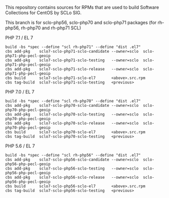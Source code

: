 This repository contains sources for RPMs that are used
to build Software Collections for CentOS by SCLo SIG.

This branch is for sclo-php56, sclo-php70 and sclo-php71 packages
(for rh-php56, rh-php70 and rh-php71 SCL)

PHP 7.1 / EL 7

    build -bs *spec --define "scl rh-php71" --define "dist .el7"
    cbs add-pkg    sclo7-sclo-php71-sclo-candidate --owner=sclo  sclo-php71-php-pecl-geoip
    cbs add-pkg    sclo7-sclo-php71-sclo-testing   --owner=sclo  sclo-php71-php-pecl-geoip
    cbs add-pkg    sclo7-sclo-php71-sclo-release   --owner=sclo  sclo-php71-php-pecl-geoip
    cbs build      sclo7-sclo-php71-sclo-el7       <above>.src.rpm
    cbs tag-build  sclo7-sclo-php71-sclo-testing   <previous>

PHP 7.0 / EL 7

    build -bs *spec --define "scl rh-php70" --define "dist .el7"
    cbs add-pkg    sclo7-sclo-php70-sclo-candidate --owner=sclo  sclo-php70-php-pecl-geoip
    cbs add-pkg    sclo7-sclo-php70-sclo-testing   --owner=sclo  sclo-php70-php-pecl-geoip
    cbs add-pkg    sclo7-sclo-php70-sclo-release   --owner=sclo  sclo-php70-php-pecl-geoip
    cbs build      sclo7-sclo-php70-sclo-el7       <above>.src.rpm
    cbs tag-build  sclo7-sclo-php70-sclo-testing   <previous>

PHP 5.6 / EL 7

    build -bs *spec --define "scl rh-php56" --define "dist .el7"
    cbs add-pkg    sclo7-sclo-php56-sclo-candidate --owner=sclo  sclo-php56-php-pecl-geoip
    cbs add-pkg    sclo7-sclo-php56-sclo-testing   --owner=sclo  sclo-php56-php-pecl-geoip
    cbs add-pkg    sclo7-sclo-php56-sclo-release   --owner=sclo  sclo-php56-php-pecl-geoip
    cbs build      sclo7-sclo-php56-sclo-el7       <above>.src.rpm
    cbs tag-build  sclo7-sclo-php56-sclo-testing   <previous>

